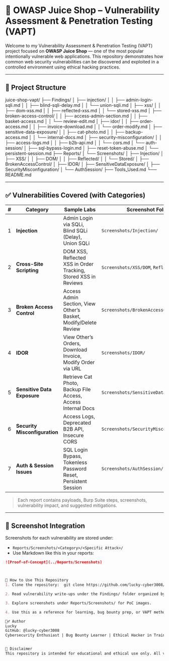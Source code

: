 # 🔐 OWASP Juice Shop – Vulnerability Assessment & Penetration Testing (VAPT)

Welcome to my Vulnerability Assessment & Penetration Testing (VAPT) project focused on **OWASP Juice Shop** — one of the most popular intentionally vulnerable web applications. This repository demonstrates how common web security vulnerabilities can be discovered and exploited in a controlled environment using ethical hacking practices.

---

## 📁 Project Structure

juice-shop-vapt/
├── Findings/
│ ├── injection/
│ │ ├── admin-login-sqli.md
│ │ ├── blind-sqli-delay.md
│ │ └── union-sqli.md
│ ├── xss/
│ │ ├── dom-xss.md
│ │ ├── reflected-xss.md
│ │ └── stored-xss.md
│ ├── broken-access-control/
│ │ ├── access-admin-section.md
│ │ ├── basket-access.md
│ │ └── review-edit.md
│ ├── idor/
│ │ ├── order-access.md
│ │ ├── invoice-download.md
│ │ └── order-modify.md
│ ├── sensitive-data-exposure/
│ │ ├── cat-photo.md
│ │ ├── backup-access.md
│ │ └── internal-docs.md
│ ├── security-misconfiguration/
│ │ ├── access-logs.md
│ │ ├── b2b-api.md
│ │ └── cors.md
│ └── auth-session/
│ ├── sql-bypass-login.md
│ ├── reset-token-abuse.md
│ └── persistent-session.md
├── Reports/
│ └── Screenshots/
│ ├── Injection/
│ ├── XSS/
│ │ ├── DOM/
│ │ ├── Reflected/
│ │ └── Stored/
│ ├── BrokenAccessControl/
│ ├── IDOR/
│ ├── SensitiveDataExposure/
│ ├── SecurityMisconfiguration/
│ └── AuthSession/
├── Tools_Used.md
└── README.md



---

## ✅ Vulnerabilities Covered (with Categories)

| # | Category                   | Sample Labs                                                              | Screenshot Folder                   |
|---|----------------------------|---------------------------------------------------------------------------|--------------------------------------|
| 1 | **Injection**              | Admin Login via SQLi, Blind SQLi (Delay), Union SQLi                      | `Screenshots/Injection/`            |
| 2 | **Cross-Site Scripting**   | DOM XSS, Reflected XSS in Order Tracking, Stored XSS in Reviews          | `Screenshots/XSS/DOM`, `Reflected`, `Stored` |
| 3 | **Broken Access Control**  | Access Admin Section, View Other’s Basket, Modify/Delete Review          | `Screenshots/BrokenAccessControl/`  |
| 4 | **IDOR**                   | View Other’s Orders, Download Invoice, Modify Order via URL              | `Screenshots/IDOR/`                 |
| 5 | **Sensitive Data Exposure**| Retrieve Cat Photo, Backup File Access, Access Internal Docs             | `Screenshots/SensitiveDataExposure/`|
| 6 | **Security Misconfiguration** | Access Logs, Deprecated B2B API, Insecure CORS                         | `Screenshots/SecurityMisconfiguration/`|
| 7 | **Auth & Session Issues**  | SQL Login Bypass, Tokenless Password Reset, Persistent Session           | `Screenshots/AuthSession/`          |

> Each report contains payloads, Burp Suite steps, screenshots, vulnerability impact, and suggested mitigations.

---

## 📸 Screenshot Integration

Screenshots for each vulnerability are stored under:

- `Reports/Screenshots/<Category>/<Specific Attack>/`
- Use Markdown like this in your reports:

```markdown
![Proof-of-Concept](../Reports/Screenshots)



🚀 How to Use This Repository
1. Clone the repository:  git clone https://github.com/lucky-cyber3008/juice-shop-vapt.git

2. Read vulnerability write-ups under the Findings/ folder organized by category.

3. Explore screenshots under Reports/Screenshots/ for PoC images.

4. Use this as a reference for learning, bug bounty prep, or VAPT methodology.

🙋‍♂️ Author
Lucky
GitHub: @lucky-cyber3008
Cybersecurity Enthusiast | Bug Bounty Learner | Ethical Hacker in Training


📜 Disclaimer
This repository is intended for educational and ethical use only. All vulnerabilities demonstrated are part of OWASP Juice Shop — an intentionally vulnerable web application. Do not attempt these techniques on unauthorized systems. Always act responsibly and legally.
